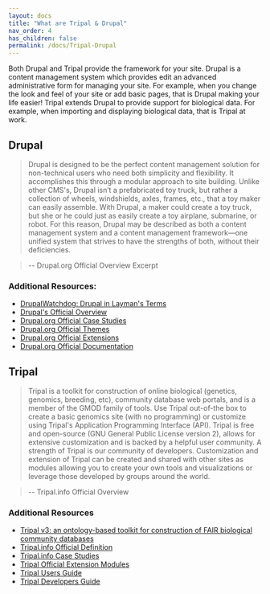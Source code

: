 ```yaml
---
layout: docs
title: "What are Tripal & Drupal"
nav_order: 4
has_children: false
permalink: /docs/Tripal-Drupal
---
```


Both Drupal and Tripal provide the framework for your site. Drupal is a content management system which provides edit an advanced administrative form for managing your site. For example, when you change the look and feel of your site or add basic pages, that is Drupal making your life easier! Tripal extends Drupal to provide support for biological data. For example, when importing and displaying biological data, that is Tripal at work.

## Drupal

 > Drupal is designed to be the perfect content management solution for non-technical users who need both simplicity and flexibility. It accomplishes this through a modular approach to site building. Unlike other CMS's, Drupal isn’t a prefabricated toy truck, but rather a collection of wheels, windshields, axles, frames, etc., that a toy maker can easily assemble. With Drupal, a maker could create a toy truck, but she or he could just as easily create a toy airplane, submarine, or robot. For this reason, Drupal may be described as both a content management system and a content management framework—one unified system that strives to have the strengths of both, without their deficiencies.

 > -- Drupal.org Official Overview Excerpt

### Additional Resources:

 - [DrupalWatchdog: Drupal in Layman's Terms](http://www.drupalwatchdog.net/volume-3/issue-1/drupal-layman%E2%80%99s-terms)
 - [Drupal's Official Overview](https://www.drupal.org/docs/7/understanding-drupal/overview)
 - [Drupal.org Official Case Studies](https://www.drupal.org/case-studies)
 - [Drupal.org Official Themes](https://www.drupal.org/project/project_theme)
 - [Drupal.org Official Extensions](https://www.drupal.org/project/project_module)
 - [Drupal.org Official Documentation](https://www.drupal.org/docs/7)

## Tripal

 > Tripal is a toolkit for construction of online biological (genetics, genomics, breeding, etc), community database web portals, and is a member of the GMOD family of tools. Use Tripal out-of-the box to create a basic genomics site (with no programming) or customize using Tripal's Application Programming Interface (API).  Tripal is free and open-source (GNU General Public License version 2), allows for extensive customization and is backed by a helpful user community. A strength of Tripal is our community of developers. Customization and extension of Tripal can be created and shared with other sites as modules allowing you to create your own tools and visualizations or leverage those developed by groups around the world.

 > -- Tripal.info Official Overview

### Additional Resources

 - [Tripal v3: an ontology-based toolkit for construction of FAIR biological community databases](https://academic.oup.com/database/article/doi/10.1093/database/baz077/5532788)
 - [Tripal.info Official Definition](http://tripal.info/about)
 - [Tripal.info Case Studies](http://tripal.info/sites_using_tripal)
 - [Tripal Official Extension Modules](https://tripal.readthedocs.io/en/latest/extensions.html)
 - [Tripal Users Guide](https://tripal.readthedocs.io/en/latest/user_guide.html)
 - [Tripal Developers Guide](https://tripal.readthedocs.io/en/latest/dev_guide.html)
